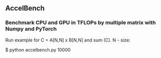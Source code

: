 ## AccelBench
### Benchmark CPU and GPU in TFLOPs by multiple matrix with Numpy and PyTorch

Run example for C = A[N,N] x B[N,N] and sum (C). N - size:

$ python accelbench.py 10000
